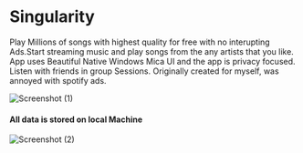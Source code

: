 # Singularity

Play Millions of songs with highest quality for free with no interupting Ads.Start streaming music and play songs from the any artists that you like. App uses Beautiful Native Windows Mica UI and the app is privacy focused. Listen with friends in group Sessions. Originally created for myself, was annoyed with spotify ads.

![Screenshot (1)](https://user-images.githubusercontent.com/45932883/149783343-c4b6b5ce-6051-4616-9f16-057f3b49679b.png)


#### All data is stored on local Machine
![Screenshot (2)](https://user-images.githubusercontent.com/45932883/149784928-347720cf-3c4d-4201-b498-d793b694efea.png)
